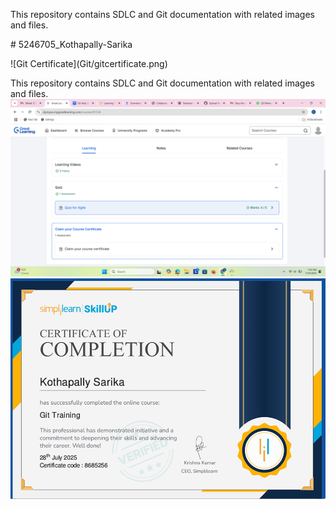 This repository contains SDLC and Git documentation with related images and files.

\# 5246705\_Kothapally-Sarika



!\[Git Certificate](Git/gitcertificate.png)



This repository contains SDLC and Git documentation with related images and files.
<img src="https://github.com/k-Sarika1103/5246705_Kothapally-Sarika/blob/main/SDLC/certificate.png" alt="image">
<img src="https://github.com/k-Sarika1103/5246705_Kothapally-Sarika/blob/main/Git/gitcertificate.png" alt="image">




